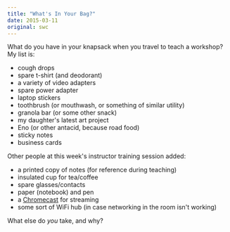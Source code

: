 ```yaml
---
title: "What's In Your Bag?"
date: 2015-03-11
original: swc
---
```

<p>
  What do you have in your knapsack when you travel to teach a workshop?
  My list is:
</p>
<ul>
  <li>cough drops</li>
  <li>spare t-shirt (and deodorant)</li>
  <li>a variety of video adapters</li>
  <li>spare power adapter</li>
  <li>laptop stickers</li>
  <li>toothbrush (or mouthwash, or something of similar utility)</li>
  <li>granola bar (or some other snack)</li>
  <li>my daughter's latest art project</li>
  <li>Eno (or other antacid, because road food)</li>
  <li>sticky notes</li>
  <li>business cards</li>
</ul>
<p>
  Other people at this week's instructor training session added:
</p>
<ul>
  <li>a printed copy of notes (for reference during teaching)</li>
  <li>insulated cup for tea/coffee</li>
  <li>spare glasses/contacts</li>
  <li>paper (notebook) and pen</li>
  <li>a <a href="http://www.google.com/chrome/devices/chromecast/">Chromecast</a> for streaming</li>
  <li>some sort of WiFi hub (in case networking in the room isn't working)</li>
</ul>
<p>
  What else do <em>you</em> take, and why?
</p>
